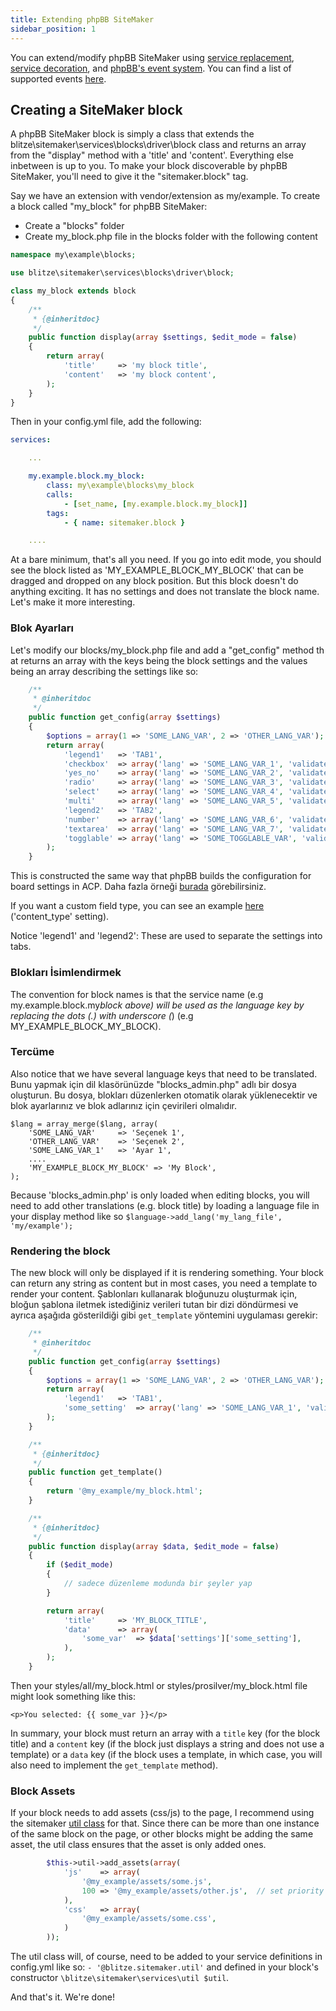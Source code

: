 ```yaml
---
title: Extending phpBB SiteMaker
sidebar_position: 1
---
```


You can extend/modify phpBB SiteMaker using [service replacement](https://area51.phpbb.com/docs/dev/3.2.x/extensions/tutorial_advanced.html#using-service-replacement), [service decoration](https://area51.phpbb.com/docs/dev/3.2.x/extensions/tutorial_advanced.html#using-service-decoration), and [phpBB's event system](https://area51.phpbb.com/docs/dev/3.2.x/extensions/tutorial_events.html). You can find a list of supported events [here](./events.md).

## Creating a SiteMaker block

A phpBB SiteMaker block is simply a class that extends the blitze\sitemaker\services\blocks\driver\block class and returns an array from the "display" method with a 'title' and 'content'. Everything else inbetween is up to you. To make your block discoverable by phpBB SiteMaker, you'll need to give it the "sitemaker.block" tag.

Say we have an extension with vendor/extension as my/example. To create a block called "my_block" for phpBB SiteMaker:

-   Create a "blocks" folder
-   Create my_block.php file in the blocks folder with the following content

```php
namespace my\example\blocks;

use blitze\sitemaker\services\blocks\driver\block;

class my_block extends block
{
    /**
     * {@inheritdoc}
     */
    public function display(array $settings, $edit_mode = false)
    {
        return array(
            'title'     => 'my block title',
            'content'   => 'my block content',
        );
    }
}
```

Then in your config.yml file, add the following:

```yml
services:

    ...

    my.example.block.my_block:
        class: my\example\blocks\my_block
        calls:
            - [set_name, [my.example.block.my_block]]
        tags:
            - { name: sitemaker.block }

    ....

```

At a bare minimum, that's all you need. If you go into edit mode, you should see the block listed as 'MY_EXAMPLE_BLOCK_MY_BLOCK' that can be dragged and dropped on any block position. But this block doesn't do anything exciting. It has no settings and does not translate the block name. Let's make it more interesting.

### Blok Ayarları

Let's modify our blocks/my_block.php file and add a "get_config" method th at returns an array with the keys being the block settings and the values being an array describing the settings like so:

```php
    /**
     * @inheritdoc
     */
    public function get_config(array $settings)
    {
        $options = array(1 => 'SOME_LANG_VAR', 2 => 'OTHER_LANG_VAR');
        return array(
            'legend1'   => 'TAB1',
            'checkbox'  => array('lang' => 'SOME_LANG_VAR_1', 'validate' => 'string', 'type' => 'checkbox', 'options' => $options, 'default' => array(), 'explain' => false),
            'yes_no'    => array('lang' => 'SOME_LANG_VAR_2', 'validate' => 'bool', 'type' => 'radio:yes_no', 'explain' => false, 'default' => false),
            'radio'     => array('lang' => 'SOME_LANG_VAR_3', 'validate' => 'bool', 'type' => 'radio', 'options' => $options, 'explain' => false, 'default' => 'topic'),
            'select'    => array('lang' => 'SOME_LANG_VAR_4', 'validate' => 'string', 'type' => 'select', 'options' => $options, 'default' => '', 'explain' => false),
            'multi'     => array('lang' => 'SOME_LANG_VAR_5', 'validate' => 'string', 'type' => 'multi_select', 'options' => $options, 'default' => array(), 'explain' => false),
            'legend2'   => 'TAB2',
            'number'    => array('lang' => 'SOME_LANG_VAR_6', 'validate' => 'int:0:20', 'type' => 'number:0:20', 'maxlength' => 2, 'explain' => false, 'default' => 5),
            'textarea'  => array('lang' => 'SOME_LANG_VAR_7', 'validate' => 'string', 'type' => 'textarea:3:40', 'maxlength' => 2, 'explain' => true, 'default' => ''),
            'togglable' => array('lang' => 'SOME_TOGGLABLE_VAR', 'validate' => 'string', 'type' => 'select:1:0:toggle_key', 'options' => $options, 'default' => '', 'append' => '<div id="toggle_key-1">Yalnızca seçenek 1 seçildiğinde göster</div>'),
        );
    }
```

This is constructed the same way that phpBB builds the configuration for board settings in ACP. Daha fazla örneği [burada](https://github.com/phpbb/phpbb/blob/master/phpBB/includes/acp/acp_board.php) görebilirsiniz.

If you want a custom field type, you can see an example [here](https://github.com/blitze/phpBB-ext-sitemaker_content/blob/develop/blocks/recent.php) ('content_type' setting).

Notice 'legend1' and 'legend2': These are used to separate the settings into tabs.

### Blokları İsimlendirmek

The convention for block names is that the service name (e.g my.example.block.my*block above) will be used as the language key by replacing the dots (.) with underscore (*) (e.g MY_EXAMPLE_BLOCK_MY_BLOCK).

### Tercüme

Also notice that we have several language keys that need to be translated. Bunu yapmak için dil klasörünüzde "blocks_admin.php" adlı bir dosya oluşturun. Bu dosya, blokları düzenlerken otomatik olarak yüklenecektir ve blok ayarlarınız ve blok adlarınız için çevirileri olmalıdır.

```
$lang = array_merge($lang, array(
    'SOME_LANG_VAR'     => 'Seçenek 1',
    'OTHER_LANG_VAR'    => 'Seçenek 2',
    'SOME_LANG_VAR_1'   => 'Ayar 1',
    ....
    'MY_EXAMPLE_BLOCK_MY_BLOCK' => 'My Block',
);
```

Because 'blocks_admin.php' is only loaded when editing blocks, you will need to add other translations (e.g. block title) by loading a language file in your display method like so `$language->add_lang('my_lang_file', 'my/example');`

### Rendering the block

The new block will only be displayed if it is rendering something. Your block can return any string as content but in most cases, you need a template to render your content. Şablonları kullanarak bloğunuzu oluşturmak için, bloğun şablona iletmek istediğiniz verileri tutan bir dizi döndürmesi ve ayrıca aşağıda gösterildiği gibi `get_template` yöntemini uygulaması gerekir:

```php
    /**
     * @inheritdoc
     */
    public function get_config(array $settings)
    {
        $options = array(1 => 'SOME_LANG_VAR', 2 => 'OTHER_LANG_VAR');
        return array(
            'legend1'   => 'TAB1',
            'some_setting'  => array('lang' => 'SOME_LANG_VAR_1', 'validate' => 'string', 'type' => 'checkbox', 'options' => $options, 'default' => array(), 'explain' => false),
        );
    }

    /**
     * {@inheritdoc}
     */
    public function get_template()
    {
        return '@my_example/my_block.html';
    }

    /**
     * {@inheritdoc}
     */
    public function display(array $data, $edit_mode = false)
    {
        if ($edit_mode)
        {
            // sadece düzenleme modunda bir şeyler yap
        }

        return array(
            'title'     => 'MY_BLOCK_TITLE',
            'data'      => array(
                'some_var'  => $data['settings']['some_setting'],
            ),
        );
    }
```

Then your styles/all/my_block.html or styles/prosilver/my_block.html file might look something like this:

```
<p>You selected: {{ some_var }}</p>
```

In summary, your block must return an array with a `title` key (for the block title) and a `content` key (if the block just displays a string and does not use a template) or a `data` key (if the block uses a template, in which case, you will also need to implement the `get_template` method).

### Block Assets

If your block needs to add assets (css/js) to the page, I recommend using the sitemaker [util class](https://github.com/blitze/phpBB-ext-sitemaker/blob/develop/services/util.php) for that. Since there can be more than one instance of the same block on the page, or other blocks might be adding the same asset, the util class ensures that the asset is only added ones.

```php
        $this->util->add_assets(array(
            'js'    => array(
                '@my_example/assets/some.js',
                100 => '@my_example/assets/other.js',  // set priority
            ),
            'css'   => array(
                '@my_example/assets/some.css',
            )
        ));
```

The util class will, of course, need to be added to your service definitions in config.yml like so: `- '@blitze.sitemaker.util'` and defined in your block's constructor `\blitze\sitemaker\services\util $util`.

And that's it. We're done!
